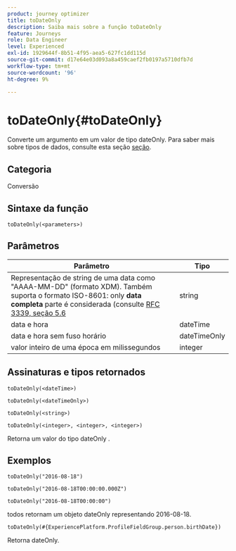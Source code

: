 ```yaml
---
product: journey optimizer
title: toDateOnly
description: Saiba mais sobre a função toDateOnly
feature: Journeys
role: Data Engineer
level: Experienced
exl-id: 1929644f-8b51-4f95-aea5-627fc1dd115d
source-git-commit: d17e64e03d093a8a459caef2fb0197a5710dfb7d
workflow-type: tm+mt
source-wordcount: '96'
ht-degree: 9%

---
```


# toDateOnly{#toDateOnly}

Converte um argumento em um valor de tipo dateOnly. Para saber mais sobre tipos de dados, consulte esta seção [seção](../expression/data-types.md).

## Categoria

Conversão

## Sintaxe da função

`toDateOnly(<parameters>)`

## Parâmetros

| Parâmetro | Tipo |
|-----------|------------------|
| Representação de string de uma data como &quot;AAAA-MM-DD&quot; (formato XDM). Também suporta o formato ISO-8601: only **data completa** parte é considerada (consulte [RFC 3339, seção 5.6](https://www.rfc-editor.org/rfc/rfc3339#section-5.6) | string |
| data e hora | dateTime |
| data e hora sem fuso horário | dateTimeOnly |
| valor inteiro de uma época em milissegundos | integer |

## Assinaturas e tipos retornados

`toDateOnly(<dateTime>)`

`toDateOnly(<dateTimeOnly>)`

`toDateOnly(<string>)`

`toDateOnly(<integer>, <integer>, <integer>)`

Retorna um valor do tipo dateOnly .

## Exemplos

`toDateOnly("2016-08-18")`

`toDateOnly("2016-08-18T00:00:00.000Z")`

`toDateOnly("2016-08-18T00:00:00")`

todos retornam um objeto dateOnly representando 2016-08-18.

`toDateOnly(#{ExperiencePlatform.ProfileFieldGroup.person.birthDate})`

Retorna dateOnly.
